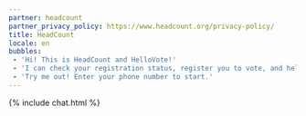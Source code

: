 ```yaml
---
partner: headcount
partner_privacy_policy: https://www.headcount.org/privacy-policy/
title: HeadCount
locale: en
bubbles:
 - 'Hi! This is HeadCount and HelloVote!'
 - 'I can check your registration status, register you to vote, and help register your friends.'
 - 'Try me out! Enter your phone number to start.'
---
```

{% include chat.html %}



